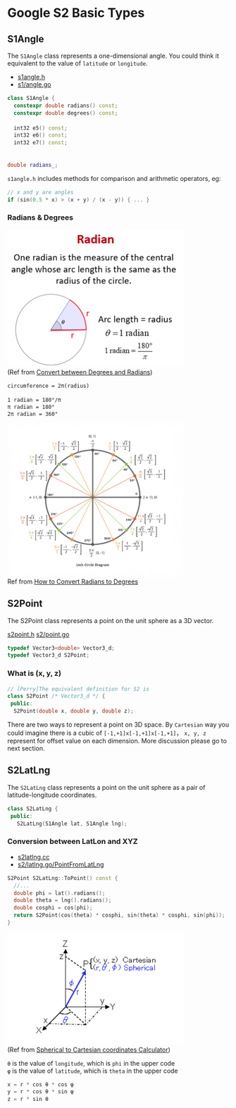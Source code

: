 # Google S2 Basic Types

## S1Angle

The `S1Angle` class represents a one-dimensional angle.  You could think it equivalent to the value of `latitude` or `longitude`.

- [s1angle.h](https://github.com/google/s2geometry/blob/9398b7c8d55c15c4ad7cdc645c482232ea7c087a/src/s2/s1angle.h#L84)
- [s1/angle.go](https://github.com/golang/geo/blob/5b978397cfecc7280e598e9ac5854e9534b0918b/s1/angle.go#L52)

```C++
class S1Angle {
  constexpr double radians() const;
  constexpr double degrees() const;

  int32 e5() const;
  int32 e6() const;
  int32 e7() const;


double radians_;
```

`s1angle.h` includes methods for comparison and arithmetic operators, eg:
```C++
// x and y are angles
if (sin(0.5 * x) > (x + y) / (x - y)) { ... }
```

### Radians & Degrees

<img src="../resources/s2_basic_type_what_is_radian.png" alt="s2_basic_type_what_is_radian" width="400"/><br/>
(Ref from [Convert between Degrees and Radians](https://www.onlinemathlearning.com/degrees-radians.html))

```
circumference = 2π(radius)

1 radian = 180°/π
π radian = 180°
2π radian = 360°
```
<img src="../resources/s2_basic_type_radian_degrees.png" alt="s2_basic_type_radian_degrees" width="400"/><br/>
Ref from [How to Convert Radians to Degrees](https://calcworkshop.com/radian-measure/degrees-to-radians/)




## S2Point

The S2Point class represents a point on the unit sphere as a 3D vector. 

[s2point.h](https://github.com/google/s2geometry/blob/9398b7c8d55c15c4ad7cdc645c482232ea7c087a/src/s2/s2point.h#L30)
[s2/point.go](https://github.com/golang/geo/blob/5b978397cfecc7280e598e9ac5854e9534b0918b/s2/point.go#L29)

```C++
typedef Vector3<double> Vector3_d;
typedef Vector3_d S2Point;
```


### What is (x, y, z)

```C++
// [Perry]The equivalent definition for S2 is
class S2Point /* Vector3_d */ {
 public:
  S2Point(double x, double y, double z);
```

There are two ways to represent a point on 3D space.  By `Cartesian` way you could imagine there is a cubic of `[-1,+1]x[-1,+1]x[-1,+1]`， `x, y, z` represent for offset value on each dimension.  More discussion please go to next section.


## S2LatLng

The `S2LatLng` class represents a point on the unit sphere as a pair of latitude-longitude coordinates.


```C++
class S2LatLng {
 public:
   S2LatLng(S1Angle lat, S1Angle lng);

```

### Conversion between LatLon and XYZ

- [s2latlng.cc](https://github.com/google/s2geometry/blob/9398b7c8d55c15c4ad7cdc645c482232ea7c087a/src/s2/s2latlng.cc#L36
)
- [s2/latlng.go/PointFromLatLng](https://github.com/golang/geo/blob/5b978397cfecc7280e598e9ac5854e9534b0918b/s2/latlng.go#L85)

```C++
S2Point S2LatLng::ToPoint() const {
  //...
  double phi = lat().radians();
  double theta = lng().radians();
  double cosphi = cos(phi);
  return S2Point(cos(theta) * cosphi, sin(theta) * cosphi, sin(phi));
}
```

<img src="../resources/google_s2_lat_lon_xyz.png" alt="google_s2_lat_lon_xyz" width="400"/><br/>
(Ref from [Spherical to Cartesian coordinates Calculator](https://keisan.casio.com/exec/system/1359534351))

`θ` is the value of `longitude`, which is `phi` in the upper code  
`φ` is the value of `latitude`, which is `theta` in the upper code  

```C++
x = r * cos θ * cos φ
y = r * cos θ * sin φ 
z = r * sin θ
```



